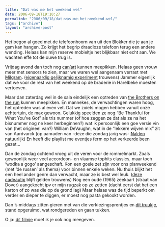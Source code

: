 ```yaml
---
title: "Dat was me het weekend wel"
date: 2006-09-18T19:10:27
permalink: "2006/09/18/dat-was-me-het-weekend-wel/"
tags: ["archive"]
layout: "archive-post"
---
```

Het begon al goed met de telefoonhoorn van uit den Blokker die je aan je gsm kan hangen. Zo krijgt het begrip draadloze telefoon terug een andere wending. Helaas kan mijn reserve mobieltje het blijkbaar niet echt aan. We wachten effe tot de ouwe trug is.

Vrijdag avond dan toch nog [can’art](http://www.canart.tk/ "http://www.canart.tk/") kunnen meepikken. Helaas geen vrouw meer met sensors te zien, maar we waren wel aangenaam verrast met [Milgram](http://myspace.com/milgram "http://myspace.com/milgram"). ([eigenaardig gelijknamig experiment](http://nl.wikipedia.org/wiki/Milgram_experiment "http://nl.wikipedia.org/wiki/Milgram_experiment") trouwens) Jammer eigenlijk dat we voor de rest van het weekend op de braderie in Harelbeke moesten vertoeven.

Maar dan zaterdag wel in de sala eindelijk een optreden van [the Brothers on the run](http://www.brothersontherun.be/ "http://www.brothersontherun.be") kunnen meepikken. En mannekes, de verwachtingen waren hoog, het optreden was al even vet. Dat we zoiets mogen hebben vanuit onze achtertuin, de max gewoon. Gelukkig speelden ze nog “Be Thankful for What You’ve Got” als tris nummer (of hoe zeggen ze dat als ze na het bisnummer nog ne keer herbeginnen?) wat ik persoonlijk een goe versie vin van (het origineel van?) William DeVaughn, wat in de “lekkere wijven mix” zit van Aardvarck (op aanraden van -deze die zondag jarig was- [Nalden](http://www.nalden.net/ "http://www.nalden.net") natuurlijk) En heeft die playlist me eventjes ferm op het verkeerde been gezet…

Dan de zondag ochtend vroeg uit de veren voor de rommelmarkt. Zoals gewoonlijk weer veel accordeon- en vlaamse tophits classics, maar toch ‘wodka a gogo’ aangeschaft. Kon een goeie zet zijn voor ons planweekend (met ‘de russen’ als thema) voor binnen enkele weken. Nu thuis blijkt het een heel ander genre dan verwacht, maar ze is best wel leuk. ([deze cadeautip](http://www.musicstorekoeln.de/nl/global/0_0_G_0_DJE0001390-000/0/0/0/detail/musicstore.html "http://www.musicstorekoeln.de/nl/global/0_0_G_0_DJE0001390-000/0/0/0/detail/musicstore.html") blijft gelden trouwens) Nog een oude (1965) zeekaart (straat van Dover) aangekocht ipv er mijn rugzak op ze zetten (dacht eerst dat het een karton of zo was die op de grond lag) Maar helaas was de tijd beperkt om verder en dieper te diggen, er moest nog pasta gekookt worden.

Dan ’s middags zitten gieren met van die verkiezingsprentjes en [dit truukje](http://mightyillusions.blogspot.com/2006/09/tutorial-make-smiling-person-look.html "http://mightyillusions.blogspot.com/2006/09/tutorial-make-smiling-person-look.html"), stand opgeruimd, wat rondgereden en gaan tukken.

O ja: [dit filmje](http://feeds.feedburner.com/~r/Neatorama/~3/23229883/ "http://feeds.feedburner.com/~r/Neatorama/~3/23229883/") moet ik je ook nog meegeven.
